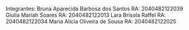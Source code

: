 Integrantes:
Bruna Aparecida Barbosa dos Santos  RA: 2040482122039
Giulia Mariah Soares    RA: 2040482122013
Lara Brisola Raffel     RA: 2040482122034
Maria Alicia Oliveira de Sousa  RA: 2040482122025


